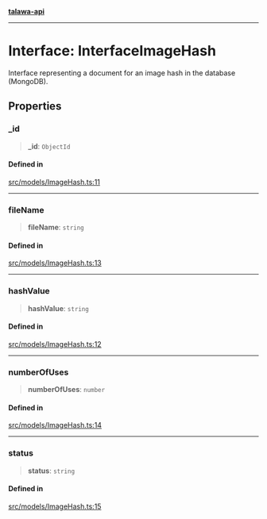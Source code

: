 [**talawa-api**](../../../README.md)

***

# Interface: InterfaceImageHash

Interface representing a document for an image hash in the database (MongoDB).

## Properties

### \_id

> **\_id**: `ObjectId`

#### Defined in

[src/models/ImageHash.ts:11](https://github.com/Suyash878/talawa-api/blob/e4413cec641a837926071678fed3c7f67234e31e/src/models/ImageHash.ts#L11)

***

### fileName

> **fileName**: `string`

#### Defined in

[src/models/ImageHash.ts:13](https://github.com/Suyash878/talawa-api/blob/e4413cec641a837926071678fed3c7f67234e31e/src/models/ImageHash.ts#L13)

***

### hashValue

> **hashValue**: `string`

#### Defined in

[src/models/ImageHash.ts:12](https://github.com/Suyash878/talawa-api/blob/e4413cec641a837926071678fed3c7f67234e31e/src/models/ImageHash.ts#L12)

***

### numberOfUses

> **numberOfUses**: `number`

#### Defined in

[src/models/ImageHash.ts:14](https://github.com/Suyash878/talawa-api/blob/e4413cec641a837926071678fed3c7f67234e31e/src/models/ImageHash.ts#L14)

***

### status

> **status**: `string`

#### Defined in

[src/models/ImageHash.ts:15](https://github.com/Suyash878/talawa-api/blob/e4413cec641a837926071678fed3c7f67234e31e/src/models/ImageHash.ts#L15)
